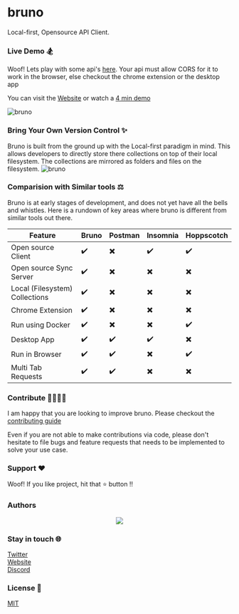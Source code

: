 # bruno
Local-first, Opensource API Client.

### Live Demo 🏂 
Woof! Lets play with some api's [here](https://play.usebruno.com).
Your api must allow CORS for it to work in the browser, else checkout the chrome extension or the desktop app

You can visit the [Website](https://www.usebruno.com) or watch a [4 min demo](https://www.youtube.com/watch?v=wwXJW7_qyLA)

![bruno](assets/images/landing.png)


### Bring Your Own Version Control ✨
Bruno is built from the ground up with the Local-first paradigm in mind. This allows developers to directly store there collections on top of their local filesystem. The collections are mirrored as folders and files on the filesystem.
![bruno](assets/images/local-collections.png)

### Comparision with Similar tools ⚖️
Bruno is at early stages of development, and does not yet have all the bells and whistles.
Here is a rundown of key areas where bruno is different from  similar tools out there.

| Feature  | Bruno | Postman | Insomnia | Hoppscotch |
| ---------| ------| --------| ---------| ---------- |
| Open source Client             | ✔️ | ✖️ | ✔️ | ✔️ |
| Open source Sync Server        | ✔️ | ✖️ | ✖️ | ✖️ |
| Local (Filesystem) Collections | ✔️ | ✖️ | ✖️ | ✖️ |
| Chrome Extension               | ✔️ | ✖️ | ✖️ | ✖️ |
| Run using Docker               | ✔️ | ✖️ | ✖️ | ✔️ |
| Desktop App                    | ✔️ | ✔️ | ✔️ | ✖️ |
| Run in Browser                 | ✔️ | ✔️ | ✖️ | ✔️ |
| Multi Tab Requests             | ✔️ | ✔️ | ✖️ | ✖️ |


### Contribute 👩‍💻🧑‍💻
I am happy that you are looking to improve bruno. Please checkout the [contributing guide](contributing.md)

Even if you are not able to make contributions via code, please don't hesitate to file bugs and feature requests that needs to be implemented to solve your use case.

### Support ❤️ 
Woof! If you like project, hit that ⭐ button !!

### Authors

<div align="center">
    <a href="https://github.com/usebruno/bruno/graphs/contributors">
        <img src="https://contrib.rocks/image?repo=usebruno/bruno" />
    </a>
</div>

### Stay in touch 🌐
[Twitter](https://twitter.com/use_bruno) <br />
[Website](https://www.usebruno.com) <br />
[Discord](https://discord.com/invite/KgcZUncpjq)

### License 📄
[MIT](license.md)
